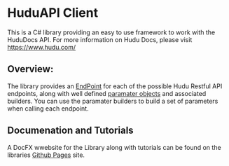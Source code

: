 # HuduAPI Client
This is a C# library providing an easy to use framework to work with the HuduDocs API.
For more information on Hudu Docs, please visit https://www.hudu.com/ 

## Overview:
The library provides an [EndPoint](https://dracon80.github.io/CSharp-HuduAPI-Client/reference/HuduAPI.Endpoints.html) for each of the possible Hudu Restful API endpoints,
along with well defined [paramater objects](https://dracon80.github.io/CSharp-HuduAPI-Client/reference/HuduAPI.Endpoints.Parameters.html) and associated builders. You can use the paramater builders to build a set of parameters when calling each endpoint.

## Documenation and Tutorials
A DocFX wwebsite for the Library along with tutorials can be found on the libraries
[Github Pages](https://dracon80.github.io/CSharp-HuduAPI-Client/index.html) site.

